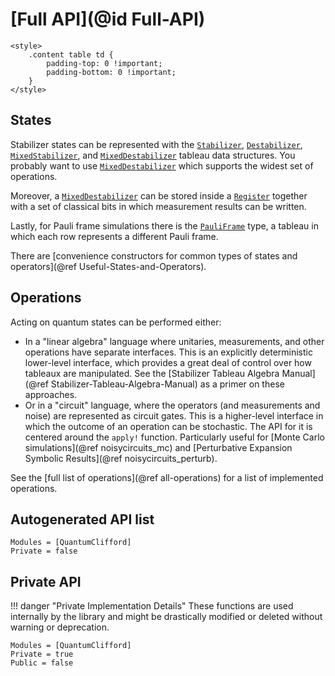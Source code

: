 # [Full API](@id Full-API)

```@raw html
<style>
    .content table td {
        padding-top: 0 !important;
        padding-bottom: 0 !important;
    }
</style>
```

## States

Stabilizer states can be represented with the [`Stabilizer`](@ref), [`Destabilizer`](@ref), [`MixedStabilizer`](@ref), and [`MixedDestabilizer`](@ref) tableau data structures. You probably want to use [`MixedDestabilizer`](@ref) which supports the widest set of operations.

Moreover, a [`MixedDestabilizer`](@ref) can be stored inside a [`Register`](@ref) together with a set of classical bits in which measurement results can be written.

Lastly, for Pauli frame simulations there is the [`PauliFrame`](@ref) type, a tableau in which each row represents a different Pauli frame.

There are [convenience constructors for common types of states and operators](@ref Useful-States-and-Operators).

## Operations

Acting on quantum states can be performed either:

- In a "linear algebra" language where unitaries, measurements, and other operations have separate interfaces. This is an explicitly deterministic lower-level interface, which provides a great deal of control over how tableaux are manipulated. See the [Stabilizer Tableau Algebra Manual](@ref Stabilizer-Tableau-Algebra-Manual) as a primer on these approaches.
- Or in a "circuit" language, where the operators (and measurements and noise) are represented as circuit gates. This is a higher-level interface in which the outcome of an operation can be stochastic. The API for it is centered around the `apply!` function. Particularly useful for [Monte Carlo simulations](@ref noisycircuits_mc) and [Perturbative Expansion Symbolic Results](@ref noisycircuits_perturb).

See the [full list of operations](@ref all-operations) for a list of implemented operations.

## Autogenerated API list

```@autodocs
Modules = [QuantumClifford]
Private = false
```

## Private API

!!! danger "Private Implementation Details"
    These functions are used internally by the library and might be drastically modified or deleted without warning or deprecation.

```@autodocs
Modules = [QuantumClifford]
Private = true
Public = false
```